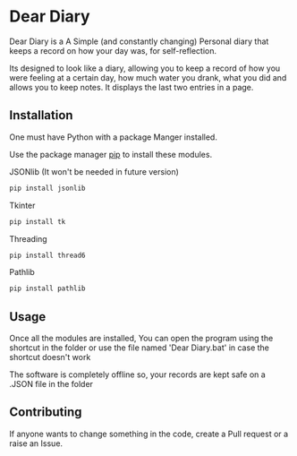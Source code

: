 # Dear Diary

Dear Diary is a A Simple (and constantly changing) Personal diary that keeps a record on how your day was, for self-reflection. 

Its designed to look like a diary, allowing you to keep a record of how you were feeling at a certain day, how much water you drank, what you did and allows you to keep notes. It displays the last two entries in a page.

## Installation

One must have Python with a package Manger installed.

Use the package manager [pip](https://pip.pypa.io/en/stable/) to install these modules.

JSONlib (It won't be needed in future version)
```bash
pip install jsonlib
```

Tkinter
```bash
pip install tk
```

Threading
```bash
pip install thread6
```

Pathlib
```bash
pip install pathlib
```


## Usage

Once all the modules are installed, You can open the program using the shortcut in the folder or use the file named 'Dear Diary.bat' in case the shortcut doesn't work

The software is completely offline so, your records are kept safe on a .JSON file in the folder


## Contributing

If anyone wants to change something in the code, create a Pull request or a raise an Issue.
